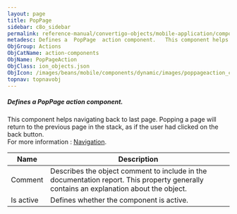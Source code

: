 ```yaml
---
layout: page
title: PopPage
sidebar: c8o_sidebar
permalink: reference-manual/convertigo-objects/mobile-application/components/action-components/poppage/
metadesc: Defines a  PopPage  action component.   This component helps navigating back to last page. Popping a page will return to the previous page in the stac
ObjGroup: Actions
ObjCatName: action-components
ObjName: PopPageAction
ObjClass: ion_objects.json
ObjIcon: /images/beans/mobile/components/dynamic/images/poppageaction_color_32x32.png
topnav: topnavobj
---
```

##### Defines a <i>PopPage</i> action component. <br/>

 This component helps navigating back to last page. Popping a page will return to the previous page in the stack, as if the user had clicked on the back button.<br/>
For more information : <a href='https://ionicframework.com/docs/v3/components/#navigation'>Navigation</a>.

Name | Description 
--- | ---
Comment | Describes the object comment to include in the documentation report.  This property generally contains an explanation about the object. 
Is active | Defines whether the component is active. 


